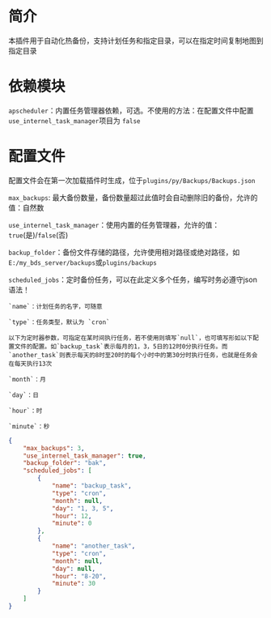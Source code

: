 # 简介

本插件用于自动化热备份，支持计划任务和指定目录，可以在指定时间复制地图到指定目录

# 依赖模块

`apscheduler`：内置任务管理器依赖，可选。不使用的方法：在配置文件中配置 `use_internel_task_manager`项目为 `false`

# 配置文件

配置文件会在第一次加载插件时生成，位于`plugins/py/Backups/Backups.json`

`max_backups`: 最大备份数量，备份数量超过此值时会自动删除旧的备份，允许的值：自然数

`use_internel_task_manager`：使用内置的任务管理器，允许的值：`true`(是)/`false`(否)

`backup_folder`：备份文件存储的路径，允许使用相对路径或绝对路径，如`E:/my_bds_server/backups`或`plugins/backups`

`scheduled_jobs`：定时备份任务，可以在此定义多个任务，编写时务必遵守json语法！

    `name`：计划任务的名字，可随意

    `type`：任务类型，默认为 `cron`

    以下为定时器参数，可指定在某时间执行任务，若不使用则填写`null`，也可填写形如以下配置文件的配置。如`backup_task`表示每月的1，3，5日的12时0分执行任务。而`another_task`则表示每天的8时至20时的每个小时中的第30分时执行任务，也就是任务会在每天执行13次

    `month`：月

    `day`：日

    `hour`：时

    `minute`：秒

```json
{
	"max_backups": 3,
	"use_internel_task_manager": true,
	"backup_folder": "bak",
	"scheduled_jobs": [
		{
			"name": "backup_task",
			"type": "cron",
			"month": null,
			"day": "1, 3, 5",
			"hour": 12,
			"minute": 0
		},
		{
			"name": "another_task",
			"type": "cron",
			"month": null,
			"day": null,
			"hour": "8-20",
			"minute": 30
		}
	]
}
```
